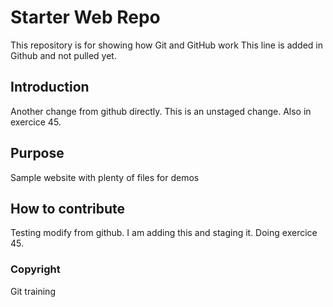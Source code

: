 # Starter Web Repo

This repository is for showing how Git and GitHub work
This line is added in Github and not pulled yet.

## Introduction

Another change from github directly.
This is an unstaged change. Also in exercice 45.

## Purpose

Sample website with plenty of files for demos

## How to contribute

Testing modify from github.
I am adding this and staging it. Doing exercice 45.

### Copyright
Git training